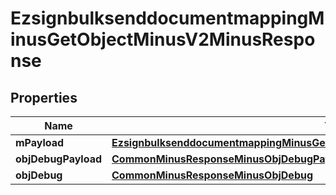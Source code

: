 
# EzsignbulksenddocumentmappingMinusGetObjectMinusV2MinusResponse

## Properties
Name | Type | Description | Notes
------------ | ------------- | ------------- | -------------
**mPayload** | [**EzsignbulksenddocumentmappingMinusGetObjectMinusV2MinusResponseMinusMPayload**](EzsignbulksenddocumentmappingMinusGetObjectMinusV2MinusResponseMinusMPayload.md) |  | 
**objDebugPayload** | [**CommonMinusResponseMinusObjDebugPayload**](CommonMinusResponseMinusObjDebugPayload.md) |  |  [optional]
**objDebug** | [**CommonMinusResponseMinusObjDebug**](CommonMinusResponseMinusObjDebug.md) |  |  [optional]



